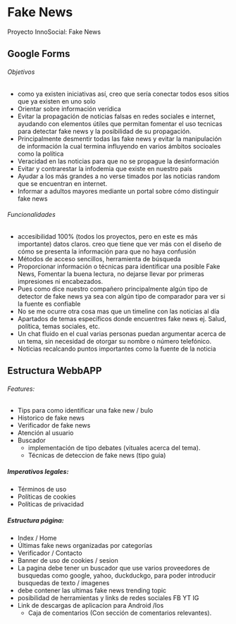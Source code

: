 # Fake News
Proyecto InnoSocial: Fake News


## Google Forms
###### Objetivos
- como ya existen iniciativas así, creo que sería conectar todos esos sitios que ya existen en uno solo
- Orientar sobre información verídica
- Evitar la propagación de noticias falsas en redes sociales e internet, ayudando con elementos útiles que permitan fomentar el uso tecnicas para detectar fake news y la posibilidad de su propagación.
- Principalmente desmentir todas las fake news y evitar la manipulación de información la cual termina influyendo en varios ámbitos socioales como la política 
- Veracidad en las noticias para que no se propague la desinformación
- Evitar y contrarestar la infodemia que existe en nuestro país 
- Ayudar a los más grandes a no verse timados por las noticias random que se encuentran en internet.
- Informar a adultos mayores mediante un portal sobre cómo distinguir fake news

###### Funcionalidades
- accesibilidad 100% (todos los proyectos, pero en este es más importante) datos claros. creo que tiene que ver más con el diseño de cómo se presenta la información para que no haya confusión
- Métodos de acceso sencillos, herramienta de búsqueda 
- Proporcionar información o técnicas para identificar una posible Fake News, Fomentar la buena lectura, no dejarse llevar por primeras impresiones ni encabezados.
- Pues como dice nuestro compañero principalmente algún tipo de detector de fake news ya sea con algún tipo de comparador para ver si la fuente es confiable
- No se me ocurre otra cosa mas que un timeline con las noticias al día
- Apartados de temas específicos donde encuentres fake news ej. Salud, política, temas sociales, etc. 
- Un chat fluido en el cual varias personas puedan argumentar acerca de un tema, sin necesidad de otorgar su nombre o número telefónico.
- Noticias recalcando puntos importantes como la fuente de la noticia

## Estructura WebbAPP
###### Features:
- Tips para como identificar una fake new / bulo
- Historico de fake news
- Verificador de fake news
- Atención al usuario
- Buscador
  - implementación de tipo debates (vituales acerca del tema).
  - Técnicas de deteccion de fake news (tipo guia)
##### Imperativos legales:
- Términos de uso
- Políticas de cookies
- Políticas de privacidad

##### Estructura página:
- Index / Home
- Últimas fake news organizadas por categorías
- Verificador / Contacto
- Banner de uso de cookies / sesion
- La pagina debe tener un buscador que use varios proveedores de busquedas como google, yahoo, duckduckgo, para poder introducir busquedas de texto / imagenes
- debe contener las ultimas fake news trending topic
- posibilidad de herramientas y links de redes sociales FB YT IG 
- Link de descargas de aplicacion para Android /Ios
  - Caja de comentarios (Con sección de comentarios relevantes).

